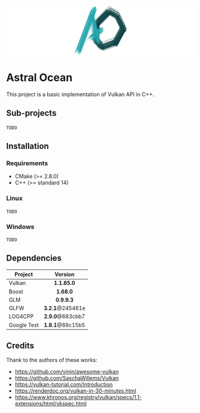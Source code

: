 ![Project logo](https://raw.githubusercontent.com/Thurstag/astral-ocean/res/images/logo/logo(banner).png)

# Astral Ocean
This project is a basic implementation of Vulkan API in C++.

## Sub-projects

```
TODO
```

## Installation

### Requirements

* CMake (>= 2.8.0)
* C++ (>= standard 14)

### Linux

```
TODO
```

### Windows

```
TODO
```

## Dependencies

| Project       | Version           |
| ------------- |:-----------------:|
| Vulkan        | **1.1.85.0**      |
| Boost         | **1.68.0**        |
| GLM           | **0.9.9.3**       |
| GLFW          | **3.2.1**@245461e |
| LOG4CPP       | **2.9.0**@683cbb7 |
| Google Test   | **1.8.1**@88c15b5 |

## Credits

Thank to the authors of these works:

* https://github.com/vinjn/awesome-vulkan
* https://github.com/SaschaWillems/Vulkan
* https://vulkan-tutorial.com/Introduction
* https://renderdoc.org/vulkan-in-30-minutes.html
* https://www.khronos.org/registry/vulkan/specs/1.1-extensions/html/vkspec.html
